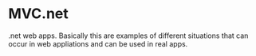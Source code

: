 # MVC.net
.net web apps. Basically this are examples of different situations that can occur in web appliations and can be used in real apps.
